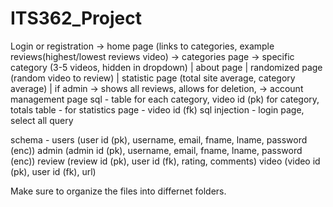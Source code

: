 # ITS362_Project

Login or registration -> home page (links to categories, example reviews(highest/lowest reviews video) -> categories page -> specific category (3-5 videos, hidden in dropdown)
	|												  about page 
	|												  randomized page (random video to review)
	|												  statistic page (total site average, category average)
	|
if admin -> shows all reviews, allows for deletion, -> account management page
sql - table for each category, video id (pk) for category, totals table - for statistics page - video id (fk)
sql injection - login page, select all query


schema - users (user id (pk), username, email, fname, lname, password (enc))
	 admin (admin id (pk), username, email, fname, lname, password (enc))
  	 review (review id (pk), user id (fk), rating, comments)
    	 video (video id (pk), user id (fk), url)

Make sure to organize the files into differnet folders.
      	 
